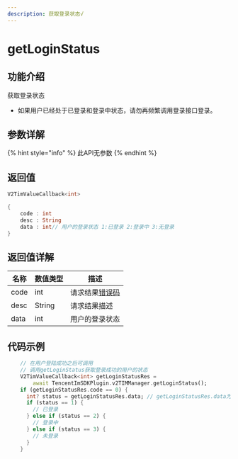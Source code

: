 ```yaml
---
description: 获取登录状态√
---
```


# getLoginStatus

## 功能介绍

获取登录状态

* 如果用户已经处于已登录和登录中状态，请勿再频繁调用登录接口登录。

## 参数详解

{% hint style="info" %}
此API无参数
{% endhint %}

## 返回值

```dart
V2TimValueCallback<int>

{
    code : int
    desc : String
    data : int// 用户的登录状态 1:已登录 2:登录中 3:无登录
}
```

## 返回值详解

| 名称   | 数值类型   | 描述                                                             |
| ---- | ------ | -------------------------------------------------------------- |
| code | int    | 请求结果[错误码](https://cloud.tencent.com/document/product/269/1671) |
| desc | String | 请求结果描述                                                         |
| data | int    | 用户的登录状态                                                   |

## 代码示例  &#x20;

```dart
    // 在用户登陆成功之后可调用
    // 调用getLoginStatus获取登录成功的用户的状态
    V2TimValueCallback<int> getLoginStatusRes =
        await TencentImSDKPlugin.v2TIMManager.getLoginStatus();
    if (getLoginStatusRes.code == 0) {
      int? status = getLoginStatusRes.data; // getLoginStatusRes.data为用户登录状态值
      if (status == 1) {
        // 已登录
      } else if (status == 2) {
        // 登录中
      } else if (status == 3) {
        // 未登录
      }
    }
```
